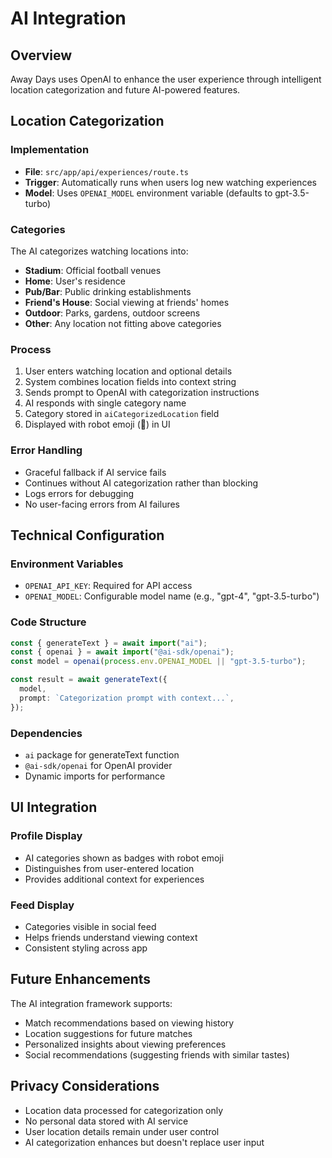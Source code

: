 # AI Integration

## Overview
Away Days uses OpenAI to enhance the user experience through intelligent location categorization and future AI-powered features.

## Location Categorization

### Implementation
- **File**: `src/app/api/experiences/route.ts`
- **Trigger**: Automatically runs when users log new watching experiences
- **Model**: Uses `OPENAI_MODEL` environment variable (defaults to gpt-3.5-turbo)

### Categories
The AI categorizes watching locations into:
- **Stadium**: Official football venues
- **Home**: User's residence
- **Pub/Bar**: Public drinking establishments
- **Friend's House**: Social viewing at friends' homes
- **Outdoor**: Parks, gardens, outdoor screens
- **Other**: Any location not fitting above categories

### Process
1. User enters watching location and optional details
2. System combines location fields into context string
3. Sends prompt to OpenAI with categorization instructions
4. AI responds with single category name
5. Category stored in `aiCategorizedLocation` field
6. Displayed with robot emoji (🤖) in UI

### Error Handling
- Graceful fallback if AI service fails
- Continues without AI categorization rather than blocking
- Logs errors for debugging
- No user-facing errors from AI failures

## Technical Configuration

### Environment Variables
- `OPENAI_API_KEY`: Required for API access
- `OPENAI_MODEL`: Configurable model name (e.g., "gpt-4", "gpt-3.5-turbo")

### Code Structure
```typescript
const { generateText } = await import("ai");
const { openai } = await import("@ai-sdk/openai");
const model = openai(process.env.OPENAI_MODEL || "gpt-3.5-turbo");

const result = await generateText({
  model,
  prompt: `Categorization prompt with context...`,
});
```

### Dependencies
- `ai` package for generateText function
- `@ai-sdk/openai` for OpenAI provider
- Dynamic imports for performance

## UI Integration

### Profile Display
- AI categories shown as badges with robot emoji
- Distinguishes from user-entered location
- Provides additional context for experiences

### Feed Display
- Categories visible in social feed
- Helps friends understand viewing context
- Consistent styling across app

## Future Enhancements
The AI integration framework supports:
- Match recommendations based on viewing history
- Location suggestions for future matches
- Personalized insights about viewing preferences
- Social recommendations (suggesting friends with similar tastes)

## Privacy Considerations
- Location data processed for categorization only
- No personal data stored with AI service
- User location details remain under user control
- AI categorization enhances but doesn't replace user input
